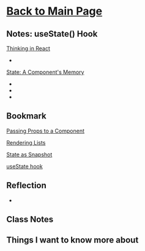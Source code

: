 # [Back to Main Page](https://reecerenninger.github.io/reading-notes/)

## Notes: useState() Hook

[Thinking in React](https://react.dev/learn/thinking-in-react)

-

[State: A Component's Memory](https://react.dev/learn/state-a-components-memory)

-
-
-

## Bookmark

[Passing Props to a Component](https://react.dev/learn/passing-props-to-a-component)

[Rendering Lists](https://react.dev/learn/rendering-lists)

[State as Snapshot](https://react.dev/learn/state-as-a-snapshot)

[useState hook](https://react.dev/reference/react/useState)

## Reflection

-

## Class Notes

## Things I want to know more about
